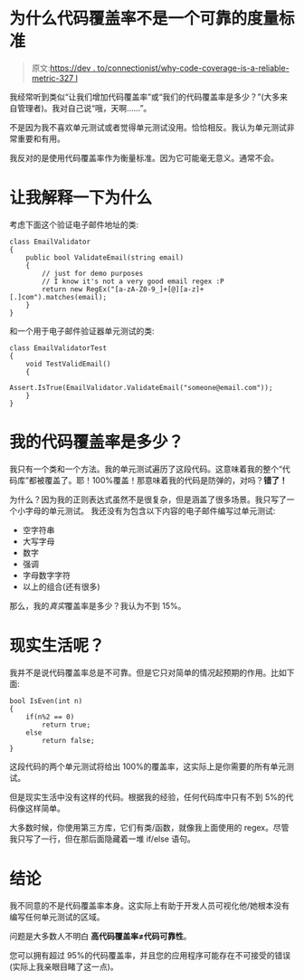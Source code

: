 # 为什么代码覆盖率不是一个可靠的度量标准

> 原文:[https://dev . to/connectionist/why-code-coverage-is-a-reliable-metric-327 l](https://dev.to/conectionist/why-code-coverage-is-not-a-reliable-metric-327l)

我经常听到类似“让我们增加代码覆盖率”或“我们的代码覆盖率是多少？”(大多来自管理者)。我对自己说“哦，天啊……”。

不是因为我不喜欢单元测试或者觉得单元测试没用。恰恰相反。我认为单元测试非常重要和有用。

我反对的是使用代码覆盖率作为衡量标准。因为它可能毫无意义。通常不会。

# 让我解释一下为什么

考虑下面这个验证电子邮件地址的类:

```
class EmailValidator
{
    public bool ValidateEmail(string email)
    {
        // just for demo purposes
        // I know it's not a very good email regex :P
        return new RegEx("[a-zA-Z0-9_]+[@][a-z]+[.]com").matches(email);
    }
}

```

和一个用于电子邮件验证器单元测试的类:

```
class EmailValidatorTest
{
    void TestValidEmail()
    {
        Assert.IsTrue(EmailValidator.ValidateEmail("someone@email.com"));
    }
}

```

# 我的代码覆盖率是多少？

我只有一个类和一个方法。我的单元测试遍历了这段代码。这意味着我的整个“代码库”都被覆盖了。耶！100%覆盖！那意味着我的代码是防弹的，对吗？**错了！**

为什么？因为我的正则表达式虽然不是很复杂，但是涵盖了很多场景。我只写了一个小字母的单元测试。
我还没有为包含以下内容的电子邮件编写过单元测试:

*   空字符串
*   大写字母
*   数字
*   强调
*   字母数字字符
*   以上的组合(还有很多)

那么，我的*真实*覆盖率是多少？我认为不到 15%。

# 现实生活呢？

我并不是说代码覆盖率总是不可靠。但是它只对简单的情况起预期的作用。比如下面:

```
bool IsEven(int n)
{
    if(n%2 == 0)
        return true;
    else
        return false;
}

```

这段代码的两个单元测试将给出 100%的覆盖率，这实际上是你需要的所有单元测试。

但是现实生活中没有这样的代码。根据我的经验，任何代码库中只有不到 5%的代码像这样简单。

大多数时候，你使用第三方库，它们有类/函数，就像我上面使用的 regex。尽管我只写了一行，但在那后面隐藏着一堆 if/else 语句。

# 结论

我不同意的不是代码覆盖率本身。这实际上有助于开发人员可视化他/她根本没有编写任何单元测试的区域。

问题是大多数人不明白
**高代码覆盖率≠代码可靠性**。

您可以拥有超过 95%的代码覆盖率，并且您的应用程序可能存在不可接受的错误(实际上我亲眼目睹了这一点)。